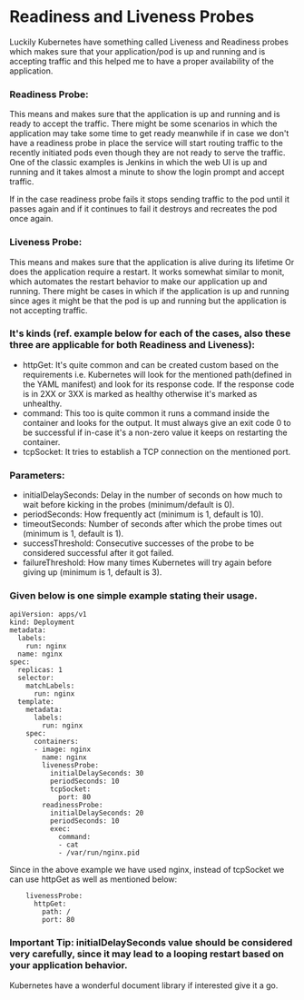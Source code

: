 # Readiness and Liveness Probes

Luckily Kubernetes have something called Liveness and Readiness probes which makes sure that your application/pod is up and running and is accepting traffic and this helped me to have a proper availability of the application.

### Readiness Probe: 
This means and makes sure that the application is up and running and is ready to accept the traffic. There might be some scenarios in which the application may take some time to get ready meanwhile if in case we don't have a readiness probe in place the service will start routing traffic to the recently initiated pods even though they are not ready to serve the traffic. One of the classic examples is Jenkins in which the web UI is up and running and it takes almost a minute to show the login prompt and accept traffic.

If in the case readiness probe fails it stops sending traffic to the pod until it passes again and if it continues to fail it destroys and recreates the pod once again.

### Liveness Probe: 
This means and makes sure that the application is alive during its lifetime Or does the application require a restart. It works somewhat similar to monit, which automates the restart behavior to make our application up and running. There might be cases in which if the application is up and running since ages it might be that the pod is up and running but the application is not accepting traffic.

### It's kinds (ref. example below for each of the cases, also these three are applicable for both Readiness and Liveness):
* httpGet: It's quite common and can be created custom based on the requirements i.e. Kubernetes will look for the mentioned path(defined in the YAML manifest) and look for its response code. If the response code is in 2XX or 3XX is marked as healthy otherwise it's marked as unhealthy.
* command: This too is quite common it runs a command inside the container and looks for the output. It must always give an exit code 0 to be successful if in-case it's a non-zero value it keeps on restarting the container.
* tcpSocket: It tries to establish a TCP connection on the mentioned port.

### Parameters:
* initialDelaySeconds: Delay in the number of seconds on how much to wait before kicking in the probes (minimum/default is 0).
* periodSeconds: How frequently act (minimum is 1, default is 10).
* timeoutSeconds: Number of seconds after which the probe times out (minimum is 1, default is 1).
* successThreshold: Consecutive successes of the probe to be considered successful after it got failed.
* failureThreshold: How many times Kubernetes will try again before giving up (minimum is 1, default is 3).

### Given below is one simple example stating their usage.

```
apiVersion: apps/v1
kind: Deployment
metadata:
  labels:
    run: nginx
  name: nginx
spec:
  replicas: 1
  selector:
    matchLabels:
      run: nginx
  template:
    metadata:
      labels:
        run: nginx
    spec:
      containers:
      - image: nginx
        name: nginx
        livenessProbe:
          initialDelaySeconds: 30
          periodSeconds: 10
          tcpSocket:
            port: 80
        readinessProbe:
          initialDelaySeconds: 20
          periodSeconds: 10
          exec:
            command:
            - cat
            - /var/run/nginx.pid
```

Since in the above example we have used nginx, instead of tcpSocket we can use httpGet as well as mentioned below:

```
    livenessProbe:
      httpGet:
        path: /
        port: 80
```

### Important Tip: initialDelaySeconds value should be considered very carefully, since it may lead to a looping restart based on your application behavior. 

Kubernetes have a wonderful document library if interested give it a go.
